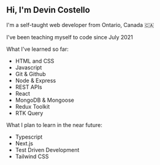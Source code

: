 ## Hi, I'm Devin Costello

I'm a self-taught web developer from Ontario, Canada 🇨🇦

I've been teaching myself to code since July 2021 

What I've learned so far:

- HTML and CSS
- Javascript
- Git & Github
- Node & Express
- REST APIs
- React
- MongoDB & Mongoose
- Redux Toolkit
- RTK Query

What I plan to learn in the near future:

 - Typescript
 - Next.js
 - Test Driven Development
 - Tailwind CSS
